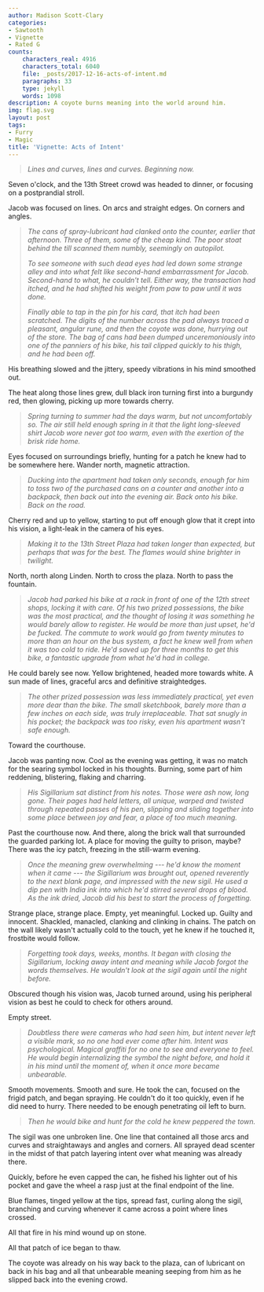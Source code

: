 ```yaml
---
author: Madison Scott-Clary
categories:
- Sawtooth
- Vignette
- Rated G
counts:
    characters_real: 4916
    characters_total: 6040
    file: _posts/2017-12-16-acts-of-intent.md
    paragraphs: 33
    type: jekyll
    words: 1098
description: A coyote burns meaning into the world around him.
img: flag.svg
layout: post
tags:
- Furry
- Magic
title: 'Vignette: Acts of Intent'
---
```


> *Lines and curves, lines and curves. Beginning now.*

Seven o'clock, and the 13th Street crowd was headed to dinner, or focusing on a postprandial stroll.

Jacob was focused on lines. On arcs and straight edges. On corners and angles.

> *The cans of spray-lubricant had clanked onto the counter, earlier that afternoon. Three of them, some of the cheap kind.  The poor stoat behind the till scanned them numbly, seemingly on autopilot.*
>
> *To see someone with such dead eyes had led down some strange alley and into what felt like second-hand embarrassment for Jacob. Second-hand to what, he couldn't tell. Either way, the transaction had itched, and he had shifted his weight from paw to paw until it was done.*
>
> *Finally able to tap in the pin for his card, that itch had been scratched. The digits of the number across the pad always traced a pleasant, angular rune, and then the coyote was done, hurrying out of the store. The bag of cans had been dumped unceremoniously into one of the panniers of his bike, his tail clipped quickly to his thigh, and he had been off.*

His breathing slowed and the jittery, speedy vibrations in his mind smoothed out.

The heat along those lines grew, dull black iron turning first into a burgundy red, then glowing, picking up more towards cherry.

> *Spring turning to summer had the days warm, but not uncomfortably so. The air still held enough spring in it that the light long-sleeved shirt Jacob wore never got too warm, even with the exertion of the brisk ride home.*

Eyes focused on surroundings briefly, hunting for a patch he knew had to be somewhere here. Wander north, magnetic attraction.

> *Ducking into the apartment had taken only seconds, enough for him to toss two of the purchased cans on a counter and another into a backpack, then back out into the evening air. Back onto his bike. Back on the road.*

Cherry red and up to yellow, starting to put off enough glow that it crept into his vision, a light-leak in the camera of his eyes.

> *Making it to the 13th Street Plaza had taken longer than expected, but perhaps that was for the best. The flames would shine brighter in twilight.*

North, north along Linden. North to cross the plaza. North to pass the fountain.

> *Jacob had parked his bike at a rack in front of one of the 12th street shops, locking it with care. Of his two prized possessions, the bike was the most practical, and the thought of losing it was something he would barely allow to register. He would be more than just upset, he'd be fucked. The commute to work would go from twenty minutes to more than an hour on the bus system, a fact he knew well from when it was too cold to ride. He'd saved up for three months to get this bike, a fantastic upgrade from what he'd had in college.*

He could barely see now. Yellow brightened, headed more towards white. A sun made of lines, graceful arcs and definitive straightedges.

> *The other prized possession was less immediately practical, yet even more dear than the bike. The small sketchbook, barely more than a few inches on each side, was truly irreplaceable. That sat snugly in his pocket; the backpack was too risky, even his apartment wasn't safe enough.*

Toward the courthouse.

Jacob was panting now. Cool as the evening was getting, it was no match for the searing symbol locked in his thoughts. Burning, some part of him reddening, blistering, flaking and charring.

> *His Sigillarium sat distinct from his notes. Those were ash now, long gone. Their pages had held letters, all unique, warped and twisted through repeated passes of his pen, slipping and sliding together into some place between joy and fear, a place of too much meaning.*

Past the courthouse now. And there, along the brick wall that surrounded the guarded parking lot. A place for moving the guilty to prison, maybe? There was the icy patch, freezing in the still-warm evening.

> *Once the meaning grew overwhelming --- he'd know the moment when it came --- the Sigillarium was brought out, opened reverently to the next blank page, and impressed with the new sigil. He used a dip pen with India ink into which he'd stirred several drops of blood. As the ink dried, Jacob did his best to start the process of forgetting.*

Strange place, strange place. Empty, yet meaningful. Locked up. Guilty and innocent. Shackled, manacled, clanking and clinking in chains. The patch on the wall likely wasn't actually cold to the touch, yet he knew if he touched it, frostbite would follow.

> *Forgetting took days, weeks, months. It began with closing the Sigillarium, locking away intent and meaning while Jacob forgot the words themselves. He wouldn't look at the sigil again until the night before.*

Obscured though his vision was, Jacob turned around, using his peripheral vision as best he could to check for others around.

Empty street.

> *Doubtless there were cameras who had seen him, but intent never left a visible mark, so no one had ever come after him. Intent was psychological. Magical graffiti for no one to see and everyone to feel. He would begin internalizing the symbol the night before, and hold it in his mind until the moment of, when it once more became unbearable.*

Smooth movements. Smooth and sure. He took the can, focused on the frigid patch, and began spraying. He couldn't do it too quickly, even if he did need to hurry. There needed to be enough penetrating oil left to burn.

> *Then he would bike and hunt for the cold he knew peppered the town.*

The sigil was one unbroken line. One line that contained all those arcs and curves and straightaways and angles and corners. All sprayed dead scenter in the midst of that patch layering intent over what meaning was already there.

Quickly, before he even capped the can, he fished his lighter out of his pocket and gave the wheel a rasp just at the final endpoint of the line.

Blue flames, tinged yellow at the tips, spread fast, curling along the sigil, branching and curving whenever it came across a point where lines crossed.

All that fire in his mind wound up on stone.

All that patch of ice began to thaw.

The coyote was already on his way back to the plaza, can of lubricant on back in his bag and all that unbearable meaning seeping from him as he slipped back into the evening crowd.
